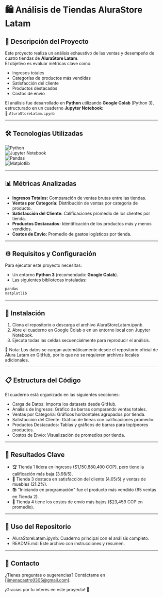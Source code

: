 # 🛍️ Análisis de Tiendas AluraStore Latam

## 📌 Descripción del Proyecto

Este proyecto realiza un análisis exhaustivo de las ventas y desempeño de cuatro tiendas de **AluraStore Latam**.  
El objetivo es evaluar métricas clave como:

- Ingresos totales  
- Categorías de productos más vendidas  
- Satisfacción del cliente  
- Productos destacados  
- Costos de envío  

El análisis fue desarrollado en **Python** utilizando **Google Colab** (Python 3), estructurado en un cuaderno **Jupyter Notebook**:  
📄 `AluraStoreLatam.ipynb`

---

## 🛠️ Tecnologías Utilizadas

![Python](https://img.shields.io/badge/Python-3.x-blue?logo=python)  
![Jupyter Notebook](https://img.shields.io/badge/Jupyter-Notebook-orange?logo=jupyter)  
![Pandas](https://img.shields.io/badge/Pandas-✔-brightgreen?logo=pandas)  
![Matplotlib](https://img.shields.io/badge/Matplotlib-✔-brightgreen?logo=matplotlib)

---

## 📊 Métricas Analizadas

- **Ingresos Totales:** Comparación de ventas brutas entre las tiendas.  
- **Ventas por Categoría:** Distribución de ventas por categoría de producto.  
- **Satisfacción del Cliente:** Calificaciones promedio de los clientes por tienda.  
- **Productos Destacados:** Identificación de los productos más y menos vendidos.  
- **Costos de Envío:** Promedio de gastos logísticos por tienda.

---

## ⚙️ Requisitos y Configuración

Para ejecutar este proyecto necesitas:

- Un entorno **Python 3** (recomendado: **Google Colab**).
- Las siguientes bibliotecas instaladas:

```bash
pandas  
matplotlib
```
---

## 🔧 Instalación
1. Clona el repositorio o descarga el archivo AluraStoreLatam.ipynb.
2. Abre el cuaderno en Google Colab o en un entorno local con Jupyter Notebook.
3. Ejecuta todas las celdas secuencialmente para reproducir el análisis.

📌 Nota: Los datos se cargan automáticamente desde el repositorio oficial de Alura Latam en GitHub, por lo que no se requieren archivos locales adicionales.

---

## 📋 Estructura del Código
El cuaderno está organizado en las siguientes secciones:

- Carga de Datos: Importa los datasets desde GitHub.
- Análisis de Ingresos: Gráfico de barras comparando ventas totales.
- Ventas por Categoría: Gráficos horizontales agrupados por tienda.
- Satisfacción del Cliente: Gráfico de líneas con calificaciones promedio.
- Productos Destacados: Tablas y gráficos de barras para top/peores productos.
- Costos de Envío: Visualización de promedios por tienda.

---

## 🧾 Resultados Clave
- 🏆 Tienda 1 lidera en ingresos ($1,150,880,400 COP), pero tiene la calificación más baja (3.98/5).
- 🌟 Tienda 3 destaca en satisfacción del cliente (4.05/5) y ventas de muebles (21.2%).
- 📚 "Iniciando en programación" fue el producto más vendido (65 ventas en Tienda 2).
- 🚚 Tienda 4 tiene los costos de envío más bajos ($23,459 COP en promedio).

---

## 📂 Uso del Repositorio
- AluraStoreLatam.ipynb: Cuaderno principal con el análisis completo.
- README.md: Este archivo con instrucciones y resumen.

---

## 📧 Contacto
¿Tienes preguntas o sugerencias?
Contáctame en [jimenacastro0305@gmail.com].

¡Gracias por tu interés en este proyecto! 🎉
